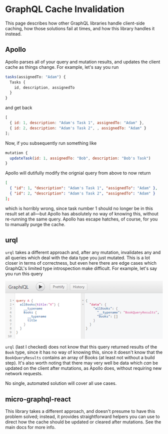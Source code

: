 # GraphQL Cache Invalidation

This page describes how other GraphQL libraries handle client-side caching, how those solutions fail at times, and how this library handles it instead.

## Apollo

Apollo parses all of your query and mutation results, and updates the client cache as things change. For example, let's say you run

```javascript
tasks(assignedTo: "Adam") {
  Tasks {
    id, description, assignedTo
  }
}
```

and get back

```javascript
[
  { id: 1, description: "Adam's Task 1", assignedTo: "Adam" },
  { id: 2, description: "Adam's Task 2", , assignedTo: "Adam" }
];
```

Now, if you subsequently run something like

```javascript
mutation {
  updateTask(id: 1, assignedTo: "Bob", description: "Bob's Task")
}
```

Apollo will dutifully modify the orignial query from above to now return

```json
[
  { "id": 1, "description": "Adam's Task 1", "assignedTo": "Adam" },
  { "id": 2, "description": "Adam's Task 2", "assignedTo": "Adam" }
];
```

which is horribly wrong, since task number 1 should no longer be in this result set at all—but Apollo has absolutely no way of knowing this, without re-running the same query. Apollo has escape hatches, of course, for you to manually purge the cache.

## urql

`urql` takes a different approach and, after any mutation, invalidates any and all queries which deal with the data type you just mutated. This is a lot closer in terms of correctness, but even here there are edge cases which GraphQL's limited type introspection make difficult. For example, let's say you run this query

![Image of query with no results](img/queryNoResults.png)

`urql` (last I checked) does not know that this query returned results of the `Book` type, since it has no way of knowing this, since it doesn't know that the `BookQueryResults` contains an array of Books (at least not without a build step). It's also worth noting that there may very well be data which _can_ be updated on the client after mutations, as Apollo does, without requiring new network requests.

No single, automated solution will cover all use cases.

## micro-graphql-react

This library takes a different approach, and doesn't presume to have this problem solved; instead, it provides straightforward helpers you can use to direct how the cache should be updated or cleared after mutations. See the main docs for more info.

